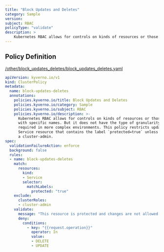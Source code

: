 ```yaml
---
title: "Block Updates and Deletes"
category: Sample
version: 
subject: RBAC
policyType: "validate"
description: >
    Kubernetes RBAC allows for controls on kinds of resources or those with specific names. But it does not have the type of granularity often required in more complex environments. This policy restricts updates and deletes to any Service resource that contains the label `protected=true` unless by a cluster-admin.
---
```


## Policy Definition
<a href="https://github.com/kyverno/policies/raw/main//other/block_updates_deletes/block_updates_deletes.yaml" target="-blank">/other/block_updates_deletes/block_updates_deletes.yaml</a>

```yaml
apiVersion: kyverno.io/v1
kind: ClusterPolicy
metadata:
  name: block-updates-deletes
  annotations:
    policies.kyverno.io/title: Block Updates and Deletes
    policies.kyverno.io/category: Sample
    policies.kyverno.io/subject: RBAC
    policies.kyverno.io/description: >-
      Kubernetes RBAC allows for controls on kinds of resources or those
      with specific names. But it does not have the type of granularity often
      required in more complex environments. This policy restricts updates and deletes to any
      Service resource that contains the label `protected=true` unless by
      a cluster-admin.
spec:
  validationFailureAction: enforce
  background: false
  rules:
  - name: block-updates-deletes
    match:
      resources:
        kind:
        - Service
        selector:
          matchLabels:
            protected: "true"   
    exclude:
      clusterRoles:
      - cluster-admin
    validate:
      message: "This resource is protected and changes are not allowed. Please seek a cluster-admin."
      deny:
        conditions:
          - key: "{{request.operation}}"
            operator: In
            value: 
            - DELETE
            - UPDATE
```
